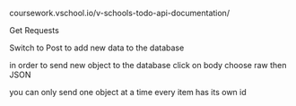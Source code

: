 coursework.vschool.io/v-schools-todo-api-documentation/

Get Requests

Switch to Post to add new data to the database

in order to send new object to the database click on body choose raw then JSON

you can only send one object at a time 
every item has its own id 
